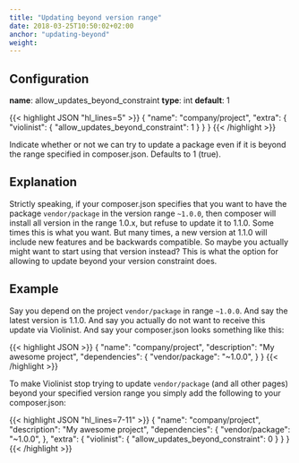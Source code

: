 ```yaml
---
title: "Updating beyond version range"
date: 2018-03-25T10:50:02+02:00
anchor: "updating-beyond"
weight: 
---
```


## Configuration

__name__: allow_updates_beyond_constraint
__type__: int
__default__: 1

{{< highlight JSON "hl_lines=5" >}}
{
  "name": "company/project",
  "extra": {
    "violinist": {
      "allow_updates_beyond_constraint": 1
    }
  }
}
{{< /highlight >}}

Indicate whether or not we can try to update a package even if it is beyond the range specified in composer.json. Defaults to 1 (true).

## Explanation

Strictly speaking, if your composer.json specifies that you want to have the package `vendor/package` in the version range `~1.0.0`, then composer will install all version in the range 1.0.x, but refuse to update it to 1.1.0. Some times this is what you want. But many times, a new version at 1.1.0 will include new features and be backwards compatible. So maybe you actually might want to start using that version instead? This is what the option for allowing to update beyond your version constraint does.

## Example

Say you depend on the project `vendor/package` in range `~1.0.0`. And say the latest version is 1.1.0. And say you actually do not want to receive this update via Violinist. And say your composer.json looks something like this:

{{< highlight JSON >}}
{
  "name": "company/project",
  "description": "My awesome project",
  "dependencies": {
    "vendor/package": "~1.0.0",
  }
}
{{< /highlight >}}


To make Violinist stop trying to update `vendor/package` (and all other pages) beyond your specified version range you simply add the following to your composer.json:


{{< highlight JSON "hl_lines=7-11" >}}
{
  "name": "company/project",
  "description": "My awesome project",
  "dependencies": {
    "vendor/package": "~1.0.0",
  },
  "extra": {
    "violinist": {
      "allow_updates_beyond_constraint": 0
    }
  }
}
{{< /highlight >}}

